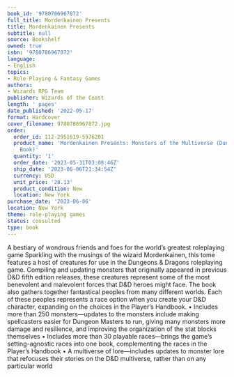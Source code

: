 ```yaml
---
book_id: '9780786967872'
full_title: Mordenkainen Presents
title: Mordenkainen Presents
subtitle: null
source: Bookshelf
owned: true
isbn: '9780786967872'
language:
- English
topics:
- Role Playing & Fantasy Games
authors:
- Wizards RPG Team
publisher: Wizards of the Coast
length: ' pages'
date_published: '2022-05-17'
format: Hardcover
cover_filename: 9780786967872.jpg
order:
  order_id: 112-2951619-5976201
  product_name: 'Mordenkainen Presents: Monsters of the Multiverse (Dungeons & Dragons
    Book)'
  quantity: '1'
  order_date: '2023-05-31T03:08:46Z'
  ship_date: '2023-06-06T21:34:54Z'
  currency: USD
  unit_price: '28.13'
  product_condition: New
  location: New York
purchase_date: '2023-06-06'
location: New York
theme: role-playing games
status: consulted
type: book
---
```

A bestiary of wondrous friends and foes for the world’s greatest roleplaying game
Sparkling with the musings of the wizard Mordenkainen, this tome features a host of creatures for use in the Dungeons & Dragons roleplaying game. Compiling and updating monsters that originally appeared in previous D&D fifth edition releases, these creatures represent some of the most benevolent and malevolent forces that D&D heroes might face.
The book also gathers together fantastical peoples from many different worlds. Each of these peoples represents a race option when you create your D&D character, expanding on the choices in the Player’s Handbook.
• Includes more than 250 monsters—updates to the monsters include making spellcasters easier for Dungeon Masters to run, giving many monsters more damage and resilience, and improving the organization of the stat blocks themselves
• Includes more than 30 playable races—brings the game’s setting-agnostic races into one book, complementing the races in the Player’s Handbook
• A multiverse of lore—includes updates to monster lore that refocuses their stories on the D&D multiverse, rather than on any particular world
